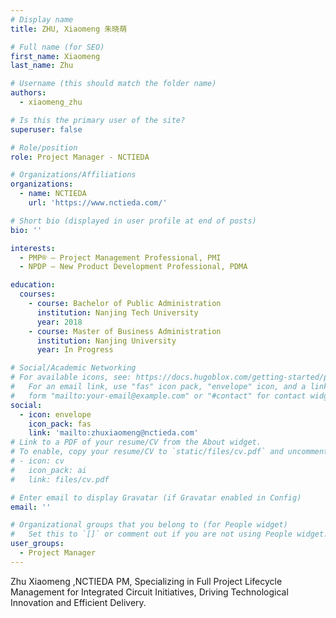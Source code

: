 ```yaml
---
# Display name
title: ZHU, Xiaomeng 朱晓萌

# Full name (for SEO)
first_name: Xiaomeng
last_name: Zhu

# Username (this should match the folder name)
authors:
  - xiaomeng_zhu

# Is this the primary user of the site?
superuser: false

# Role/position
role: Project Manager - NCTIEDA

# Organizations/Affiliations
organizations:
  - name: NCTIEDA
    url: 'https://www.nctieda.com/'

# Short bio (displayed in user profile at end of posts)
bio: ''

interests:
  - PMP® – Project Management Professional, PMI
  - NPDP – New Product Development Professional, PDMA

education:
  courses:
    - course: Bachelor of Public Administration
      institution: Nanjing Tech University 
      year: 2018
    - course: Master of Business Administration
      institution: Nanjing University 
      year: In Progress

# Social/Academic Networking
# For available icons, see: https://docs.hugoblox.com/getting-started/page-builder/#icons
#   For an email link, use "fas" icon pack, "envelope" icon, and a link in the
#   form "mailto:your-email@example.com" or "#contact" for contact widget.
social:
  - icon: envelope
    icon_pack: fas
    link: 'mailto:zhuxiaomeng@nctieda.com'
# Link to a PDF of your resume/CV from the About widget.
# To enable, copy your resume/CV to `static/files/cv.pdf` and uncomment the lines below.
# - icon: cv
#   icon_pack: ai
#   link: files/cv.pdf

# Enter email to display Gravatar (if Gravatar enabled in Config)
email: ''

# Organizational groups that you belong to (for People widget)
#   Set this to `[]` or comment out if you are not using People widget.
user_groups:
  - Project Manager
---
```


Zhu Xiaomeng ,NCTIEDA PM, Specializing in Full Project Lifecycle Management for Integrated Circuit Initiatives, Driving Technological Innovation and Efficient Delivery.
